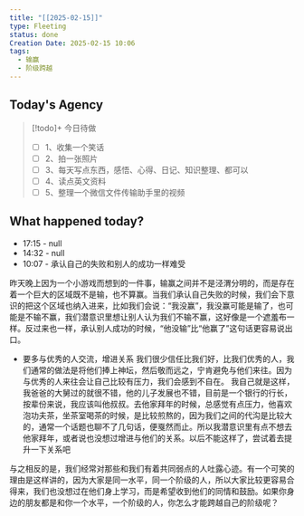 ```yaml
---
title: "[[2025-02-15]]"
type: Fleeting
status: done
Creation Date: 2025-02-15 10:06
tags:
  - 输赢
  - 阶级跨越
---
```

## Today's Agency
> [!todo]+ 今日待做
> - [ ] 1、收集一个笑话
> - [ ] 2、拍一张照片
> - [ ] 3、每天写点东西，感悟、心得、日记、知识整理、都可以
> - [ ] 4、读点英文资料
> - [ ] 5、整理一个微信文件传输助手里的视频


## What happened today?
- 17:15 - null
- 14:32 - null
- 10:07 - 承认自己的失败和别人的成功一样难受

昨天晚上因为一个小游戏而想到的一件事，输赢之间并不是泾渭分明的，而是存在着一个巨大的区域既不是输，也不算赢。当我们承认自己失败的时候，我们会下意识的把这个区域也纳入进来，比如我们会说：“我没赢”，我没赢可能是输了，也可能是不输不赢，我们潜意识里想让别人认为我们不输不赢，这好像是一个遮羞布一样。反过来也一样，承认别人成功的时候，“他没输”比“他赢了”这句话更容易说出口。

- 要多与优秀的人交流，增进关系
我们很少信任比我们好，比我们优秀的人，我们通常的做法是将他们捧上神坛，然后敬而远之，宁肯避免与他们来往。因为与优秀的人来往会让自己比较有压力，我们会感到不自在。
我自己就是这样，我爸爸的大舅过的就很不错，他的儿子发展也不错，目前是一个银行的行长，按辈份来说，我应该叫他叔叔。去他家拜年的时候，总感觉有点压力，他喜欢泡功夫茶，坐茶室喝茶的时候，是比较煎熬的，因为我们之间的代沟是比较大的，通常一个话题也聊不了几句话，便戛然而止。所以我潜意识里有点不想去他家拜年，或者说也没想过增进与他们的关系。以后不能这样了，尝试着去提升一下关系吧

与之相反的是，我们经常对那些和我们有着共同弱点的人吐露心迹。有一个可笑的理由是这样讲的，因为大家是同一水平，同一个阶级的人，所以大家比较更容易合得来，我们也没想过在他们身上学习，而是希望收到他们的同情和鼓励。如果你身边的朋友都是和你一个水平，一个阶级的人，你怎么才能跨越自己的阶级呢？
